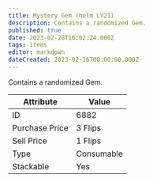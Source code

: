 ```yaml
---
title: Mystery Gem (helm LV21)
description: Contains a randomized Gem.
published: true
date: 2023-02-28T16:02:24.000Z
tags: items
editor: markdown
dateCreated: 2023-02-16T00:00:00.000Z
---
```


Contains a randomized Gem.

|Attribute|Value|
|-|-|
|ID|6882|
|Purchase Price|3 Flips|
|Sell Price|1 Flips|
|Type|Consumable|
|Stackable|Yes|

